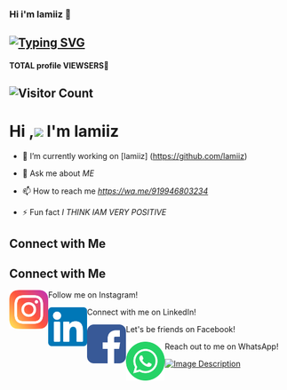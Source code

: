 

### Hi i'm lamiiz 👋

## [![Typing SVG](https://readme-typing-svg.herokuapp.com?font=Lemon+milk&color=F7000&lines=Hi...++im+lamiiz;Welcome+to+my+profile;full+stack+developer)](https://git.io/typing-svg)
#### TOTAL profile VIEWSERS📍
## ![Visitor Count](https://profile-counter.glitch.me/typegrapher/count.svg)


# Hi ,<a href="Hey"><img src="https://raw.githubusercontent.com/TOXIC-DEVIL/TOXIC-DEVIL/TOXIC-DEVIL-OFFICIAL/media/Hi.gif" width="48px"></a> I'm lamiiz&nbsp;




- 🔭 I’m currently working on [lamiiz] (https://github.com/lamiiz)

- 💬 Ask me about *ME*

- 📫 How to reach me *https://wa.me/919946803234*

- ⚡ Fun fact *I THINK IAM VERY POSITIVE*


## Connect with Me

## Connect with Me

[<img align="left" alt="Instagram" height="70px" width="70px" src="images/instagram.png" />](https://www.instagram.com/your_username/)
Follow me on Instagram!

[<img align="left" alt="LinkedIn" height="70px" width="70px" src="images/linkedin.png" />](https://www.linkedin.com/in/your_username/)
Connect with me on LinkedIn!

[<img align="left" alt="Facebook" height="70px" width="70px" src="images/facebook.png" />](https://www.facebook.com/your_username/)
Let's be friends on Facebook!

[<img align="left" alt="WhatsApp" height="70px" width="70px" src="images/whatsapp.png" />](https://wa.me/your_phonenumber/)
Reach out to me on WhatsApp!



[![Image Description](https://i.ibb.co/qWjRk4x/Screenshot-from-2023-08-07-12-25-01.png)](https://muhammedlamees.great-site.net/)